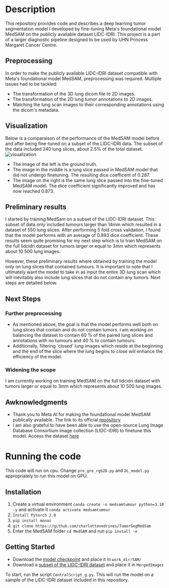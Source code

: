 # Description 
This repository provides code and describes a deep learning tumor segmentation model I developed by fine-tuning Meta's foundational model MedSAM on the publicly available dataset LIDC-IDRI. This project is a part of a larger diagnostic pipeline designed to be used by UHN Princess Margaret Cancer Centre.

## Preprocessing 
In order to make the publicly available LIDC-IDRI dataset compatible with Meta's foundational model MedSAM, preprocessing was required. Multiple issues had to be tackled:
- The transformation of the 3D lung dicom file to 2D images.
- The transformation of the 2D lung tumor annotations to 2D images.
- Matching the lung scan images to their corresponding annotations using the dicom's metadata.

## Visualization
Below is a comparaison of the performance of the MedSAM model before and after being fine-tuned on a subset of the LIDC-IDRI data. The subset of the data included 240 lung slices, about 2.5% of the total dataset.
![visualization](https://github.com/charlottevedrines/TumorSegMedSam/assets/97196465/83b0eb68-cd5d-47ce-b387-be0446a88778)
- The image of the left is the ground truth.
- The image in the middle is a lung slice passed in MedSAM model that did not undergo finetuning. The resulting dice coefficent of 0.287.
- The image on the right is the same lung slice passed into the fine-tuned MedSAM model. The dice coefficient significantly improved and has now reached 0.873. 

## Preliminary results
I started by training MedSam on a subset of the LIDC-IDRI dataset. This subset of data only included tumours larger than 14mm which resulted in a dataset of 550 lung slices. After performing 5 fold cross validation, I found that the model performs with an average of 0.893 dice coefficient. These results seem quite promising for my next step which is to train MedSAM on the full lidcidri dataset for tumors larger or equal to 3mm which represents about 10 500 lung images. 

However, these preliminary results where obtained by training the model only on lung slices that contained tumours. It is important to note that I ultimately want the model to take in as input the entire 3D lung scan which will inevitably also include lung slices that do not contain any tumors. Next steps are detailed below.

## Next Steps
### Further preprocessing
- As mentioned above, the goal is that the model performs well both on lung slices that contain and do not contain tumors. I am working on balancing the dataset to contain 60 % of the paired lung slices and annotations with no tumours and 40 % to contain tumours.
- Additionally, filtering 'closed' lung images which reside at the beginning and the end of the slice where the lung begins to close will enhance the efficiency of the model.
  
### Widening the scope
I am currently working on training MedSAM on the full lidcidri dataset with tumors larger or equal to 3mm which represents about 10 500 lung images.

## Awknowledgments
- Thank you to Meta AI for making the foundational model MedSAM publically available. The link to its official [repository]([url](https://github.com/bowang-lab/MedSAM)https://github.com/bowang-lab/MedSAM)
- I am also grateful to have been able to use the open-source Lung Image Database Consortium image collection (LIDC-IDRI) to finetune this model. Access the dataset [here]([url](https://wiki.cancerimagingarchive.net/pages/viewpage.action?pageId=1966254)https://wiki.cancerimagingarchive.net/pages/viewpage.action?pageId=1966254)

# Running the code
This code will run on cpu. Change ```pre_gre_rgb2D.py``` and ```DL_model.py``` appropriately to run this model on GPU.

## Installation
1. Create a virtual environment ```conda create -n medsamtumour python=3.10 -y``` and activate it ```conda activate medsamtumour```
2. ```Install Pytorch 2.0```
3. ```pip install monai```
4. ```git clone https://github.com/charlottevedrines/TumorSegMedSam```
5. Enter the MedSAM folder ```cd MedSAM``` and run ```pip install -e```

## Getting Started
- Download the [model checkpoint](https://drive.google.com/file/d/1tKd7p3cLVzvF3B4fpopijwNo2LSbKNWV/view?usp=drive_link) and place it in ```work_dir/SAM/```
- Download a [subset of the LIDC-IDRI dataset](https://drive.google.com/drive/folders/12xe3wfyHwUTbCv7XK-RoN1sRVuUXDZ1J?usp=sharing) and place it in ```MergedImages```

To start, run the script ```CentralScript_g.py```. This will run the model on a sample of the LIDC-IDRI dataset included in this repository.

